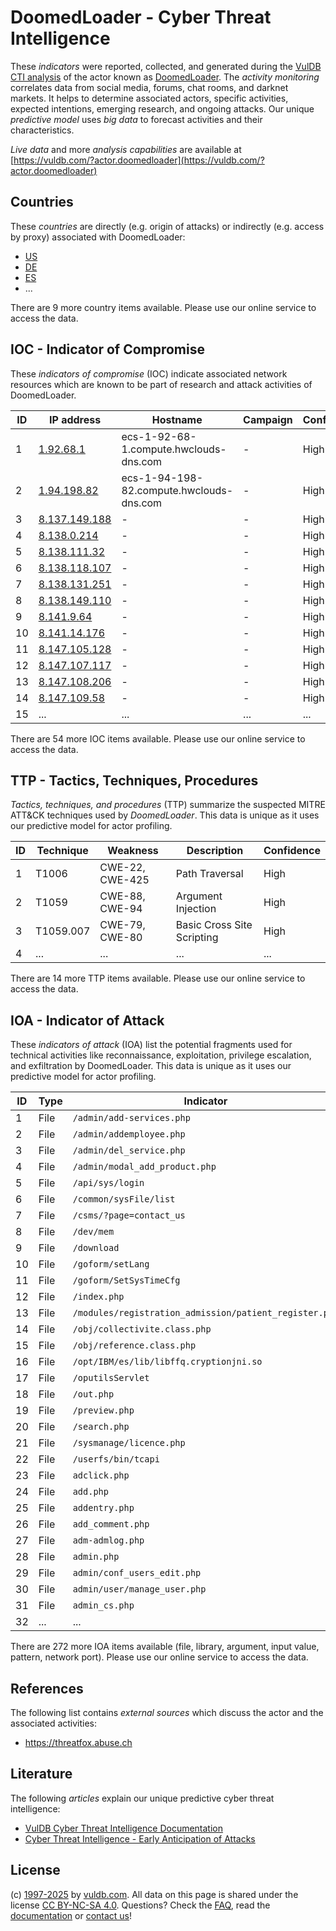 # DoomedLoader - Cyber Threat Intelligence

These _indicators_ were reported, collected, and generated during the [VulDB CTI analysis](https://vuldb.com/?kb.cti) of the actor known as [DoomedLoader](https://vuldb.com/?actor.doomedloader). The _activity monitoring_ correlates data from social media, forums, chat rooms, and darknet markets. It helps to determine associated actors, specific activities, expected intentions, emerging research, and ongoing attacks. Our unique _predictive model_ uses _big data_ to forecast activities and their characteristics.

_Live data_ and more _analysis capabilities_ are available at [https://vuldb.com/?actor.doomedloader](https://vuldb.com/?actor.doomedloader)

## Countries

These _countries_ are directly (e.g. origin of attacks) or indirectly (e.g. access by proxy) associated with DoomedLoader:

* [US](https://vuldb.com/?country.us)
* [DE](https://vuldb.com/?country.de)
* [ES](https://vuldb.com/?country.es)
* ...

There are 9 more country items available. Please use our online service to access the data.

## IOC - Indicator of Compromise

These _indicators of compromise_ (IOC) indicate associated network resources which are known to be part of research and attack activities of DoomedLoader.

ID | IP address | Hostname | Campaign | Confidence
-- | ---------- | -------- | -------- | ----------
1 | [1.92.68.1](https://vuldb.com/?ip.1.92.68.1) | ecs-1-92-68-1.compute.hwclouds-dns.com | - | High
2 | [1.94.198.82](https://vuldb.com/?ip.1.94.198.82) | ecs-1-94-198-82.compute.hwclouds-dns.com | - | High
3 | [8.137.149.188](https://vuldb.com/?ip.8.137.149.188) | - | - | High
4 | [8.138.0.214](https://vuldb.com/?ip.8.138.0.214) | - | - | High
5 | [8.138.111.32](https://vuldb.com/?ip.8.138.111.32) | - | - | High
6 | [8.138.118.107](https://vuldb.com/?ip.8.138.118.107) | - | - | High
7 | [8.138.131.251](https://vuldb.com/?ip.8.138.131.251) | - | - | High
8 | [8.138.149.110](https://vuldb.com/?ip.8.138.149.110) | - | - | High
9 | [8.141.9.64](https://vuldb.com/?ip.8.141.9.64) | - | - | High
10 | [8.141.14.176](https://vuldb.com/?ip.8.141.14.176) | - | - | High
11 | [8.147.105.128](https://vuldb.com/?ip.8.147.105.128) | - | - | High
12 | [8.147.107.117](https://vuldb.com/?ip.8.147.107.117) | - | - | High
13 | [8.147.108.206](https://vuldb.com/?ip.8.147.108.206) | - | - | High
14 | [8.147.109.58](https://vuldb.com/?ip.8.147.109.58) | - | - | High
15 | ... | ... | ... | ...

There are 54 more IOC items available. Please use our online service to access the data.

## TTP - Tactics, Techniques, Procedures

_Tactics, techniques, and procedures_ (TTP) summarize the suspected MITRE ATT&CK techniques used by _DoomedLoader_. This data is unique as it uses our predictive model for actor profiling.

ID | Technique | Weakness | Description | Confidence
-- | --------- | -------- | ----------- | ----------
1 | T1006 | CWE-22, CWE-425 | Path Traversal | High
2 | T1059 | CWE-88, CWE-94 | Argument Injection | High
3 | T1059.007 | CWE-79, CWE-80 | Basic Cross Site Scripting | High
4 | ... | ... | ... | ...

There are 14 more TTP items available. Please use our online service to access the data.

## IOA - Indicator of Attack

These _indicators of attack_ (IOA) list the potential fragments used for technical activities like reconnaissance, exploitation, privilege escalation, and exfiltration by DoomedLoader. This data is unique as it uses our predictive model for actor profiling.

ID | Type | Indicator | Confidence
-- | ---- | --------- | ----------
1 | File | `/admin/add-services.php` | High
2 | File | `/admin/addemployee.php` | High
3 | File | `/admin/del_service.php` | High
4 | File | `/admin/modal_add_product.php` | High
5 | File | `/api/sys/login` | High
6 | File | `/common/sysFile/list` | High
7 | File | `/csms/?page=contact_us` | High
8 | File | `/dev/mem` | Medium
9 | File | `/download` | Medium
10 | File | `/goform/setLang` | High
11 | File | `/goform/SetSysTimeCfg` | High
12 | File | `/index.php` | Medium
13 | File | `/modules/registration_admission/patient_register.php` | High
14 | File | `/obj/collectivite.class.php` | High
15 | File | `/obj/reference.class.php` | High
16 | File | `/opt/IBM/es/lib/libffq.cryptionjni.so` | High
17 | File | `/oputilsServlet` | High
18 | File | `/out.php` | Medium
19 | File | `/preview.php` | Medium
20 | File | `/search.php` | Medium
21 | File | `/sysmanage/licence.php` | High
22 | File | `/userfs/bin/tcapi` | High
23 | File | `adclick.php` | Medium
24 | File | `add.php` | Low
25 | File | `addentry.php` | Medium
26 | File | `add_comment.php` | High
27 | File | `adm-admlog.php` | High
28 | File | `admin.php` | Medium
29 | File | `admin/conf_users_edit.php` | High
30 | File | `admin/user/manage_user.php` | High
31 | File | `admin_cs.php` | Medium
32 | ... | ... | ...

There are 272 more IOA items available (file, library, argument, input value, pattern, network port). Please use our online service to access the data.

## References

The following list contains _external sources_ which discuss the actor and the associated activities:

* https://threatfox.abuse.ch

## Literature

The following _articles_ explain our unique predictive cyber threat intelligence:

* [VulDB Cyber Threat Intelligence Documentation](https://vuldb.com/?kb.cti)
* [Cyber Threat Intelligence - Early Anticipation of Attacks](https://www.scip.ch/en/?labs.20201022)

## License

(c) [1997-2025](https://vuldb.com/?kb.changelog) by [vuldb.com](https://vuldb.com/?kb.about). All data on this page is shared under the license [CC BY-NC-SA 4.0](https://creativecommons.org/licenses/by-nc-sa/4.0/). Questions? Check the [FAQ](https://vuldb.com/?kb.faq), read the [documentation](https://vuldb.com/?kb) or [contact us](https://vuldb.com/?contact)!
